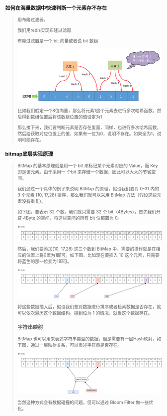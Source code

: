 ### 如何在海量数据中快速判断一个元素存不存在

> 用布隆过滤器。
>
> 我们用redis实现布隆过滤器
>
> 布隆过滤器是一个 bit 向量或者说 bit 数组
>
> ![image-20221207213038490](Redis布隆过滤器/image-20221207213038490.png)
>
> 比如我们假定一个8位向量，那么将元素1这个元素去进行多次哈希函数，然后得到数组位置后将该数组位置的值设定为1
>
> 那么接下来，我们要判断元素是否存在里面，同样，也进行多次哈希函数，然后给获取对应位置上的值，如果有一位为0，说明不存在。如果全为1，说明可能存在。



### bitmap底层实现原理

> BitMap 的基本原理就是用一个 bit 来标记某个元素对应的 Value，而 Key 即是该元素。由于采用一 个bit 来存储一个数据，因此可以大大的节省空间。
>
> 我们通过一个具体的例子来说明 BitMap 的原理，假设我们要对 0-31 内的 3 个元素 (10, 17,28) 排序，那么我们就可以采用 BitMap 方法（假设这些元素没有重复）。
>
> 如下图，要表示 32 个数，我们就只需要 32 个 bit（4Bytes），首先我们开辟 4Byte 的空间，将这些空间的所有 bit 位都置为 0。
>
> ![img](Redis布隆过滤器/7000.png)
>
> 然后，我们要添加(10, 17,28) 这三个数到 BitMap 中，需要的操作就是在相应的位置上将0置为1即可。如下图，比如现在要插入 10 这个元素，只需要将蓝色的那一位变为1即可。
>
> ![img](Redis布隆过滤器/7000-1679829316958-3.png)
>
> 将这些数据插入后，假设我们想对数据进行排序或者检索数据是否存在，就可以依次遍历这个数据结构，碰到位为 1 的情况，就当这个数据存在。
>
> ### 字符串映射
>
> BitMap 也可以用来表述字符串类型的数据，但是需要有一层Hash映射，如下图，通过一层映射关系，可以表述字符串是否存在。
>
> ![img](Redis布隆过滤器/7000-1679829340867-6.png)
>
> 当然这种方式会有数据碰撞的问题，但可以通过 Bloom Filter 做一些优化。

